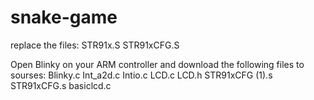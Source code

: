 # snake-game
replace the files:
  STR91x.S
  STR91xCFG.S

Open Blinky on your ARM controller and download the following files to sourses:
  Blinky.c
  Int_a2d.c
  Intio.c
  LCD.c
  LCD.h
  STR91xCFG (1).s
  STR91xCFG.s
  basiclcd.c
